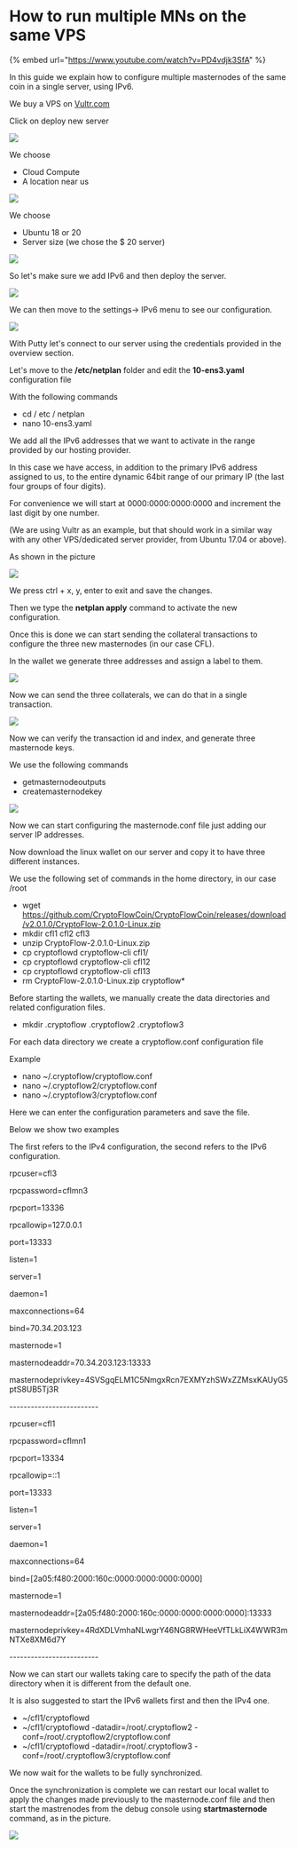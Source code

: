 # How to run multiple MNs on the same VPS

{% embed url="https://www.youtube.com/watch?v=PD4vdjk3SfA" %}

In this guide we explain how to configure multiple masternodes of the same coin in a single server, using IPv6.

We buy a VPS on [Vultr.com](https://vultr.com/)

Click on deploy new server

![](<../../.gitbook/assets/0 (11).png>)

We choose

* Cloud Compute
* A location near us

![](<../../.gitbook/assets/1 (11).png>)

We choose

* Ubuntu 18 or 20
* Server size (we chose the $ 20 server)

![](<../../.gitbook/assets/2 (11).png>)

So let's make sure we add IPv6 and then deploy the server.

![](<../../.gitbook/assets/3 (1).png>)

We can then move to the settings-> IPv6 menu to see our configuration.

![](<../../.gitbook/assets/4 (10).png>)

With Putty let's connect to our server using the credentials provided in the overview section.

Let's move to the **/etc/netplan** folder and edit the **10-ens3.yaml** configuration file

With the following commands

* cd / etc / netplan
* nano 10-ens3.yaml

We add all the IPv6 addresses that we want to activate in the range provided by our hosting provider.

In this case we have access, in addition to the primary IPv6 address assigned to us, to the entire dynamic 64bit range of our primary IP (the last four groups of four digits).

For convenience we will start at 0000:0000:0000:0000 and increment the last digit by one number.

(We are using Vultr as an example, but that should work in a similar way with any other VPS/dedicated server provider, from Ubuntu 17.04 or above).

As shown in the picture

![](<../../.gitbook/assets/5 (1).png>)

We press ctrl + x, y, enter to exit and save the changes.

Then we type the **netplan apply** command to activate the new configuration.

Once this is done we can start sending the collateral transactions to configure the three new masternodes (in our case CFL).

In the wallet we generate three addresses and assign a label to them.

![](<../../.gitbook/assets/6 (4).png>)

Now we can send the three collaterals, we can do that in a single transaction.

![](../../.gitbook/assets/7.png)

Now we can verify the transaction id and index, and generate three masternode keys.

We use the following commands

* getmasternodeoutputs
* createmasternodekey

![](<../../.gitbook/assets/8 (3).png>)

Now we can start configuring the masternode.conf file just adding our server IP addresses.

Now download the linux wallet on our server and copy it to have three different instances.

We use the following set of commands in the home directory, in our case /root

* wget https://github.com/CryptoFlowCoin/CryptoFlowCoin/releases/download/v2.0.1.0/CryptoFlow-2.0.1.0-Linux.zip
* mkdir cfl1 cfl2 cfl3
* unzip CryptoFlow-2.0.1.0-Linux.zip
* cp cryptoflowd cryptoflow-cli cfl1/
* cp cryptoflowd cryptoflow-cli cfl12
* cp cryptoflowd cryptoflow-cli cfl13
* rm CryptoFlow-2.0.1.0-Linux.zip cryptoflow\*

Before starting the wallets, we manually create the data directories and related configuration files.

* mkdir .cryptoflow .cryptoflow2 .cryptoflow3

For each data directory we create a cryptoflow.conf configuration file

Example

* nano \~/.cryptoflow/cryptoflow.conf
* nano \~/.cryptoflow2/cryptoflow.conf
* nano \~/.cryptoflow3/cryptoflow.conf

Here we can enter the configuration parameters and save the file.

Below we show two examples

The first refers to the IPv4 configuration, the second refers to the IPv6 configuration.

rpcuser=cfl3

rpcpassword=cflmn3

rpcport=13336

rpcallowip=127.0.0.1

port=13333

listen=1

server=1

daemon=1

maxconnections=64

bind=70.34.203.123

masternode=1

masternodeaddr=70.34.203.123:13333

masternodeprivkey=4SVSgqELM1C5NmgxRcn7EXMYzhSWxZZMsxKAUyG5ptS8UB5Tj3R

\-------------------------

rpcuser=cfl1

rpcpassword=cflmn1

rpcport=13334

rpcallowip=::1

port=13333

listen=1

server=1

daemon=1

maxconnections=64

bind=\[2a05:f480:2000:160c:0000:0000:0000:0000]

masternode=1

masternodeaddr=\[2a05:f480:2000:160c:0000:0000:0000:0000]:13333

masternodeprivkey=4RdXDLVmhaNLwgrY46NG8RWHeeVfTLkLiX4WWR3mNTXe8XM6d7Y

\-------------------------

Now we can start our wallets taking care to specify the path of the data directory when it is different from the default one.

It is also suggested to start the IPv6 wallets first and then the IPv4 one.

* \~/cfl1/cryptoflowd
* \~/cfl1/cryptoflowd -datadir=/root/.cryptoflow2 -conf=/root/.cryptoflow2/cryptoflow.conf
* \~/cfl1/cryptoflowd -datadir=/root/.cryptoflow3 -conf=/root/.cryptoflow3/cryptoflow.conf

We now wait for the wallets to be fully synchronized.

Once the synchronization is complete we can restart our local wallet to apply the changes made previously to the masternode.conf file and then start the mastrenodes from the debug console using **startmasternode** command, as in the picture.

![](<../../.gitbook/assets/9 (1).png>)

